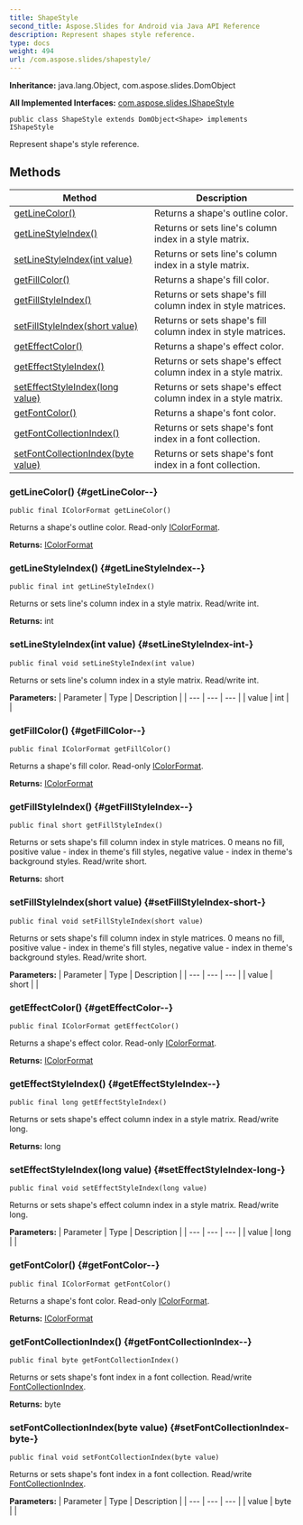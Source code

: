 ```yaml
---
title: ShapeStyle
second_title: Aspose.Slides for Android via Java API Reference
description: Represent shapes style reference.
type: docs
weight: 494
url: /com.aspose.slides/shapestyle/
---
```

**Inheritance:**
java.lang.Object, com.aspose.slides.DomObject

**All Implemented Interfaces:**
[com.aspose.slides.IShapeStyle](../../com.aspose.slides/ishapestyle)
```
public class ShapeStyle extends DomObject<Shape> implements IShapeStyle
```

Represent shape's style reference.
## Methods

| Method | Description |
| --- | --- |
| [getLineColor()](#getLineColor--) | Returns a shape's outline color. |
| [getLineStyleIndex()](#getLineStyleIndex--) | Returns or sets line's column index in a style matrix. |
| [setLineStyleIndex(int value)](#setLineStyleIndex-int-) | Returns or sets line's column index in a style matrix. |
| [getFillColor()](#getFillColor--) | Returns a shape's fill color. |
| [getFillStyleIndex()](#getFillStyleIndex--) | Returns or sets shape's fill column index in style matrices. |
| [setFillStyleIndex(short value)](#setFillStyleIndex-short-) | Returns or sets shape's fill column index in style matrices. |
| [getEffectColor()](#getEffectColor--) | Returns a shape's effect color. |
| [getEffectStyleIndex()](#getEffectStyleIndex--) | Returns or sets shape's effect column index in a style matrix. |
| [setEffectStyleIndex(long value)](#setEffectStyleIndex-long-) | Returns or sets shape's effect column index in a style matrix. |
| [getFontColor()](#getFontColor--) | Returns a shape's font color. |
| [getFontCollectionIndex()](#getFontCollectionIndex--) | Returns or sets shape's font index in a font collection. |
| [setFontCollectionIndex(byte value)](#setFontCollectionIndex-byte-) | Returns or sets shape's font index in a font collection. |
### getLineColor() {#getLineColor--}
```
public final IColorFormat getLineColor()
```


Returns a shape's outline color. Read-only [IColorFormat](../../com.aspose.slides/icolorformat).

**Returns:**
[IColorFormat](../../com.aspose.slides/icolorformat)
### getLineStyleIndex() {#getLineStyleIndex--}
```
public final int getLineStyleIndex()
```


Returns or sets line's column index in a style matrix. Read/write int.

**Returns:**
int
### setLineStyleIndex(int value) {#setLineStyleIndex-int-}
```
public final void setLineStyleIndex(int value)
```


Returns or sets line's column index in a style matrix. Read/write int.

**Parameters:**
| Parameter | Type | Description |
| --- | --- | --- |
| value | int |  |

### getFillColor() {#getFillColor--}
```
public final IColorFormat getFillColor()
```


Returns a shape's fill color. Read-only [IColorFormat](../../com.aspose.slides/icolorformat).

**Returns:**
[IColorFormat](../../com.aspose.slides/icolorformat)
### getFillStyleIndex() {#getFillStyleIndex--}
```
public final short getFillStyleIndex()
```


Returns or sets shape's fill column index in style matrices. 0 means no fill, positive value - index in theme's fill styles, negative value - index in theme's background styles. Read/write short.

**Returns:**
short
### setFillStyleIndex(short value) {#setFillStyleIndex-short-}
```
public final void setFillStyleIndex(short value)
```


Returns or sets shape's fill column index in style matrices. 0 means no fill, positive value - index in theme's fill styles, negative value - index in theme's background styles. Read/write short.

**Parameters:**
| Parameter | Type | Description |
| --- | --- | --- |
| value | short |  |

### getEffectColor() {#getEffectColor--}
```
public final IColorFormat getEffectColor()
```


Returns a shape's effect color. Read-only [IColorFormat](../../com.aspose.slides/icolorformat).

**Returns:**
[IColorFormat](../../com.aspose.slides/icolorformat)
### getEffectStyleIndex() {#getEffectStyleIndex--}
```
public final long getEffectStyleIndex()
```


Returns or sets shape's effect column index in a style matrix. Read/write long.

**Returns:**
long
### setEffectStyleIndex(long value) {#setEffectStyleIndex-long-}
```
public final void setEffectStyleIndex(long value)
```


Returns or sets shape's effect column index in a style matrix. Read/write long.

**Parameters:**
| Parameter | Type | Description |
| --- | --- | --- |
| value | long |  |

### getFontColor() {#getFontColor--}
```
public final IColorFormat getFontColor()
```


Returns a shape's font color. Read-only [IColorFormat](../../com.aspose.slides/icolorformat).

**Returns:**
[IColorFormat](../../com.aspose.slides/icolorformat)
### getFontCollectionIndex() {#getFontCollectionIndex--}
```
public final byte getFontCollectionIndex()
```


Returns or sets shape's font index in a font collection. Read/write [FontCollectionIndex](../../com.aspose.slides/fontcollectionindex).

**Returns:**
byte
### setFontCollectionIndex(byte value) {#setFontCollectionIndex-byte-}
```
public final void setFontCollectionIndex(byte value)
```


Returns or sets shape's font index in a font collection. Read/write [FontCollectionIndex](../../com.aspose.slides/fontcollectionindex).

**Parameters:**
| Parameter | Type | Description |
| --- | --- | --- |
| value | byte |  |

